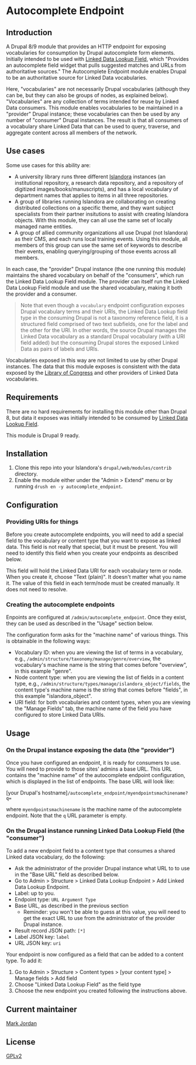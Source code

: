 # Autocomplete Endpoint

## Introduction

A Drupal 8/9 module that provides an HTTP endpoint for exposing vocabularies for consumption by Drupal autocomplete form elements. Initially intended to be used with [Linked Data Lookup Field](https://drupal.org/project/linked_data_field), which "Provides an autocomplete field widget that pulls suggested matches and URLs from authoritative sources." The Autocomplete Endpoint module enables Drupal to be an authoritative source for Linked Data vocabularies.

Here, "vocabularies" are not necessarily Drupal vocabularies (although they can be, but they can also be groups of nodes, as explained below). "Vocabularies" are any collection of terms intended for reuse by Linked Data consumers. This module enables vocabularies to be maintained in a "provider" Drupal instance; these vocabularies can then be used by any number of "consumer" Drupal instances. The result is that all consumers of a vocabulary share Linked Data that can be used to query, traverse, and aggregate content across all members of the network.

## Use cases

Some use cases for this ability are:

* A university library runs three different [Islandora](https://islandora.ca) instances (an institutional repository, a research data repository, and a repository of digitized images/books/manuscripts), and has a local vocabulary of department names that applies to items in all three repositories.
* A group of libraries running Islandora are collaborating on creating distributed collections on a specific theme, and they want subject specialists from their partner insitutions to assist with creating Islandora objects. With this module, they can all use the same set of locally managed name entities.
* A group of allied community organizations all use Drupal (not Islandora) as their CMS, and each runs local training events. Using this module, all members of this group can use the same set of keywords to describe their events, enabling querying/grouping of those events across all members.

In each case, the "provider" Drupal instance (the one running this module) maintains the shared vocabulary on behalf of the "consumers", which run the Linked Data Lookup Field module. The provider can itself run the Linked Data Lookup Field module and use the shared vocabulary, making it both the provider and a consumer.


> Note that even though a `vocabulary` endpoint configuration exposes Drupal vocabulary terms and their URIs, the Linked Data Lookup field type in the consuming Drupal is not a taxonomy reference field, it is a structured field comprised of two text subfields, one for the label and the other for the URI. In other words, the source Drupal manages the Linked Data vocabulary as a standard Drupal vocabulary (with a URI field added) but the consuming Drupal stores the exposed Linked Data as pairs of labels and URIs.

Vocabularies exposed in this way are not limited to use by other Drupal instances. The data that this module exposes is consistent with the data exposed by the [Library of Congress](http://id.loc.gov/) and other providers of Linked Data vocabularies.

## Requirements

There are no hard requirements for installing this module other than Drupal 8, but data it exposes was initially intended to be consumed by [Linked Data Lookup Field](https://drupal.org/project/linked_data_field).

This module is Drupal 9 ready.

## Installation

1. Clone this repo into your Islandora's `drupal/web/modules/contrib` directory.
1. Enable the module either under the "Admin > Extend" menu or by running `drush en -y autocomplete_endpoint`.

## Configuration

### Providing URIs for things

Before you create autocomplete endpoints, you will need to add a special field to the vocabulary or content type that you want to expose as linked data. This field is not really that special, but it must be present. You will need to identify this field when you create your endpoints as described below.

This field will hold the Linked Data URI for each vocabulary term or node. When you create it, choose "Text (plain)". It doesn't matter what you name it. The value of this field in each term/node must be created manually. It does not need to resolve.

### Creating the autocomplete endpoints

Enpoints are configured at `/admin/autocomplete_endpoint`. Once they exist, they can be used as described in the "Usage" section below.

The configuration form asks for the "machine name" of various things. This is obtainable in the following ways:

* Vocabulary ID: when you are viewing the list of terms in a vocabulary, e.g., `/admin/structure/taxonomy/manage/genre/overview`, the vocabulary's machine name is the string that comes before "overview", in this example "genre".
* Node content type: when you are viewing the list of fields in a content type, e.g., `/admin/structure/types/manage/islandora_object/fields`, the content type's machine name is the string that comes before "fields", in this example "islandora_object".
* URI field: for both vocabularies and content types, when you are viewing the "Manage Fields" tab, the machine name of the field you have configured to store Linked Data URIs.

## Usage

### On the Drupal instance exposing the data (the "provider")

Once you have configured an endpoint, it is ready for consumers to use. You will need to provide to those sites' admins a base URL. This URL contains the "machine name" of the autocomplete endpoint configuration, which is displayed in the list of endpoints. The base URL will look like:

[your Drupal's hostname]`/autocomplete_endpoint/myendpointsmachinename?q=`

where `myendpointsmachinename` is the machine name of the autocomplete endpoint. Note that the `q` URL parameter is empty.

### On the Drupal instance running Linked Data Lookup Field (the "consumer")

To add a new endpoint field to a content type that consumes a shared Linked data vocabulary, do the following:

* Ask the administrator of the provider Drupal instance what URL to to use in the "Base URL" field as described below.
* Go to Admin > Structure > Linked Data Lookup Endpoint > Add Linked Data Lookup Endpoint.
* Label: up to you.
* Endpoint type: `URL Argument Type`
* Base URL, as described in the previous section
   * Reminder: you won't be able to guess at this value, you will need to get the exact URL to use from the administrator of the provider Drupal instance.
* Result record JSON path: `[*]`
* Label JSON key: `label`
* URL JSON key: `uri`

Your endpoint is now configured as a field that can be added to a content type. To add it:

1. Go to Admin > Structure > Content types > [your content type] > Manage fields > Add field
1. Choose "Linked Data Lookup Field" as the field type
1. Choose the new endpoint you created following the instructions above.

## Current maintainer

[Mark Jordan](https://github.com/mjordan)

## License

[GPLv2](http://www.gnu.org/licenses/gpl-2.0.txt)
